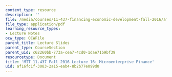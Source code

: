 ```yaml
---
content_type: resource
description: ''
file: /media/courses/11-437-financing-economic-development-fall-2016/af16fc1f30832a15eab48b2b77e099d0_MIT11_437F16_Lec16.pdf
file_type: application/pdf
learning_resource_types:
- Lecture Notes
ocw_type: OCWFile
parent_title: Lecture Slides
parent_type: CourseSection
parent_uid: c62260bb-773a-cea7-4cd0-1dae71b9bf39
resourcetype: Document
title: 'MIT 11.437 Fall 2016 Lecture 16: Microenterprise Finance'
uid: af16fc1f-3083-2a15-eab4-8b2b77e099d0
---
```

